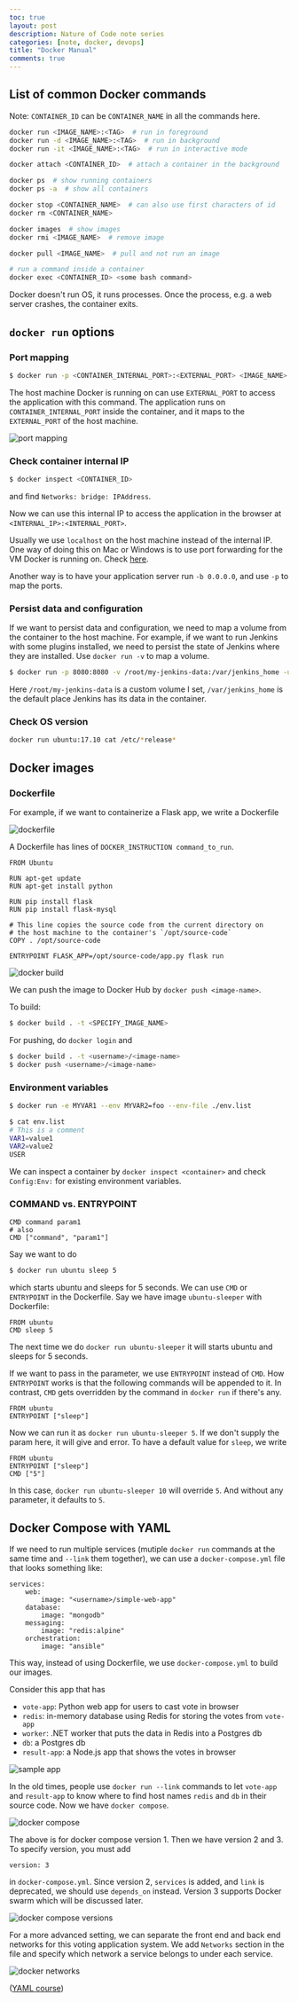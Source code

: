 ```yaml
---
toc: true
layout: post
description: Nature of Code note series
categories: [note, docker, devops]
title: "Docker Manual"
comments: true
---
```


## List of common Docker commands

Note: `CONTAINER_ID` can be `CONTAINER_NAME` in all the commands here.

```zsh
docker run <IMAGE_NAME>:<TAG>  # run in foreground
docker run -d <IMAGE_NAME>:<TAG>  # run in background
docker run -it <IMAGE_NAME>:<TAG>  # run in interactive mode

docker attach <CONTAINER_ID>  # attach a container in the background

docker ps  # show running containers
docker ps -a  # show all containers

docker stop <CONTAINER_NAME>  # can also use first characters of id
docker rm <CONTAINER_NAME>

docker images  # show images
docker rmi <IMAGE_NAME>  # remove image

docker pull <IMAGE_NAME>  # pull and not run an image

# run a command inside a container
docker exec <CONTAINER_ID> <some bash command>
```

Docker doesn't run OS, it runs processes. Once the process, e.g. a web server crashes, the container exits.

## `docker run` options

### Port mapping

```zsh
$ docker run -p <CONTAINER_INTERNAL_PORT>:<EXTERNAL_PORT> <IMAGE_NAME>:<TAG>
```

The host machine Docker is running on can use `EXTERNAL_PORT` to access the application with this command. The application runs on `CONTAINER_INTERNAL_PORT` inside the container, and it maps to the `EXTERNAL_PORT` of the host machine.

<img src="{{ site.baseurl }}/images/misc/docker-port-mapping.png" alt="port mapping" align="middle"/>

### Check container internal IP

```zsh
$ docker inspect <CONTAINER_ID>
```

and find `Networks: bridge: IPAddress`.

Now we can use this internal IP to access the application in the browser at `<INTERNAL_IP>:<INTERNAL_PORT>`.

Usually we use `localhost` on the host machine instead of the internal IP. One way of doing this on Mac or Windows is to use port forwarding for the VM Docker is running on. Check [here](https://www.jhipster.tech/tips/020_tip_using_docker_containers_as_localhost_on_mac_and_windows.html).

Another way is to have your application server run `-b 0.0.0.0`, and use `-p` to map the ports.

### Persist data and configuration

If we want to persist data and configuration, we need to map a volume from the container to the host machine. For example, if we want to run Jenkins with some plugins installed, we need to persist the state of Jenkins where they are installed. Use `docker run -v` to map a volume.

```zsh
$ docker run -p 8080:8080 -v /root/my-jenkins-data:/var/jenkins_home -u root jenkins
```

Here `/root/my-jenkins-data` is a custom volume I set, `/var/jenkins_home` is the default place Jenkins has its data in the container.

### Check OS version

```zsh
docker run ubuntu:17.10 cat /etc/*release*
```

## Docker images

### Dockerfile

For example, if we want to containerize a Flask app, we write a Dockerfile

<img src="{{ site.baseurl }}/images/misc/dockerfile-build.png" alt="dockerfile" align="middle"/>

A Dockerfile has lines of `DOCKER_INSTRUCTION command_to_run`.

```
FROM Ubuntu

RUN apt-get update
RUN apt-get install python

RUN pip install flask
RUN pip install flask-mysql

# This line copies the source code from the current directory on
# the host machine to the container's `/opt/source-code`
COPY . /opt/source-code

ENTRYPOINT FLASK_APP=/opt/source-code/app.py flask run
```

<img src="{{ site.baseurl }}/images/misc/docker-build.png" alt="docker build" align="middle"/>

We can push the image to Docker Hub by `docker push <image-name>`.

To build:

```zsh
$ docker build . -t <SPECIFY_IMAGE_NAME>
```

For pushing, do `docker login` and

```zsh
$ docker build . -t <username>/<image-name>
$ docker push <username>/<image-name>
```

### Environment variables

```zsh
$ docker run -e MYVAR1 --env MYVAR2=foo --env-file ./env.list

$ cat env.list
# This is a comment
VAR1=value1
VAR2=value2
USER
```

We can inspect a container by `docker inspect <container>` and check `Config:Env:` for existing environment variables.

### COMMAND vs. ENTRYPOINT

```
CMD command param1
# also
CMD ["command", "param1"]
```

Say we want to do

```zsh
$ docker run ubuntu sleep 5
```

which starts ubuntu and sleeps for 5 seconds. We can use `CMD` or `ENTRYPOINT` in the Dockerfile. Say we have image `ubuntu-sleeper` with Dockerfile:

```
FROM ubuntu
CMD sleep 5
```

The next time we do `docker run ubuntu-sleeper` it will starts ubuntu and sleeps for 5 seconds.

If we want to pass in the parameter, we use `ENTRYPOINT` instead of `CMD`. How `ENTRYPOINT` works is that the following commands will be appended to it. In contrast, `CMD` gets overridden by the command in `docker run` if there's any.

```
FROM ubuntu
ENTRYPOINT ["sleep"]
```

Now we can run it as `docker run ubuntu-sleeper 5`. If we don't supply the param here, it will give and error. To have a default value for `sleep`, we write

```
FROM ubuntu
ENTRYPOINT ["sleep"]
CMD ["5"]
```

In this case, `docker run ubuntu-sleeper 10` will override `5`. And without any parameter, it defaults to `5`.

## Docker Compose with YAML

If we need to run multiple services (mutiple `docker run` commands at the same time and `--link` them together), we can use a `docker-compose.yml` file that looks something like:

```
services:
    web:
        image: "<username>/simple-web-app"
    database:
        image: "mongodb"
    messaging:
        image: "redis:alpine"
    orchestration:
        image: "ansible"
```

This way, instead of using Dockerfile, we use `docker-compose.yml` to build our images.

Consider this app that has

- `vote-app`: Python web app for users to cast vote in browser
- `redis`: in-memory database using Redis for storing the votes from `vote-app`
- `worker`: .NET worker that puts the data in Redis into a Postgres db
- `db`: a Postgres db
- `result-app`: a Node.js app that shows the votes in browser

<img src="{{ site.baseurl }}/images/misc/sample-app.png" alt="sample app" align="middle"/>

In the old times, people use `docker run --link` commands to let `vote-app` and `result-app` to know where to find host names `redis` and `db` in their source code. Now we have `docker compose`.

<img src="{{ site.baseurl }}/images/misc/docker-compose.png" alt="docker compose" align="middle"/>

The above is for docker compose version 1. Then we have version 2 and 3. To specify version, you must add

```
version: 3
```

in `docker-compose.yml`. Since version 2, `services` is added, and `link` is deprecated, we should use `depends_on` instead. Version 3 supports Docker swarm which will be discussed later.

<img src="{{ site.baseurl }}/images/misc/docker-compose-ver.png" alt="docker compose versions" align="middle"/>

For a more advanced setting, we can separate the front end and back end networks for this voting application system. We add `Networks` section in the file and specify which network a service belongs to under each service.

<img src="{{ site.baseurl }}/images/misc/docker-networks.png" alt="docker networks" align="middle"/>

([YAML course](https://kodekloud.com/p/json-path-quiz))

